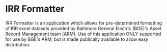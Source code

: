 # IRR Formatter
 IRR Formatter is an application which allows for pre-determined formatting of IRR excel datasets provided by Baltimore General Electric (BGE)'s Asset Record Management team (ARM). Use of this application ONLY supported for use by BGE's ARM, but is made publically available to allow easy distribution.
